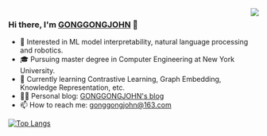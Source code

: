 <img align="right" src="https://github-readme-stats.vercel.app/api?username=gonggongjohn&show_icons=true&theme=tokyonight&hide_title=true" />

### Hi there, I'm [GONGGONGJOHN](https://gonggongjohn.me) 👋
- 🧐 Interested in ML model interpretability, natural language processing and robotics.
- 🎓 Pursuing master degree in Computer Engineering at New York University.
- 🌱 Currently learning Contrastive Learning, Graph Embedding, Knowledge Representation, etc.
- ✍🏻 Personal blog: [GONGGONGJOHN's blog](https://gonggongjohn.me)
- 📫 How to reach me: gonggongjohn@163.com

[![Top Langs](https://github-readme-stats.vercel.app/api/top-langs/?username=gonggongjohn&layout=compact&exclude_repo=blog)](https://github.com/anuraghazra/github-readme-stats)

<!--
**gonggongjohn/gonggongjohn** is a ✨ _special_ ✨ repository because its `README.md` (this file) appears on your GitHub profile.

Here are some ideas to get you started:

- 🔭 I’m currently working on ...
- 🌱 I’m currently learning ...
- 👯 I’m looking to collaborate on ...
- 🤔 I’m looking for help with ...
- 💬 Ask me about ...
- 📫 How to reach me: ...
- 😄 Pronouns: ...
- ⚡ Fun fact: ...
-->
